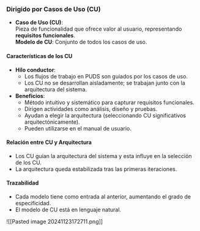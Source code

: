 
### Dirigido por Casos de Uso (CU)
- **Caso de Uso (CU)**:  
  Pieza de funcionalidad que ofrece valor al usuario, representando **requisitos funcionales**.  
  **Modelo de CU**: Conjunto de todos los casos de uso.

#### Características de los CU
- **Hilo conductor**:
  - Los flujos de trabajo en PUDS son guiados por los casos de uso.
  - Los CU no se desarrollan aisladamente; se trabajan junto con la arquitectura del sistema.
- **Beneficios**:
  - Método intuitivo y sistemático para capturar requisitos funcionales.
  - Dirigen actividades como análisis, diseño y pruebas.
  - Ayudan a elegir la arquitectura (seleccionando CU significativos arquitectónicamente).
  - Pueden utilizarse en el manual de usuario.

#### Relación entre CU y Arquitectura
- Los CU guían la arquitectura del sistema y esta influye en la selección de los CU.
- La arquitectura queda estabilizada tras las primeras iteraciones.

#### Trazabilidad
- Cada modelo tiene como entrada al anterior, aumentando el grado de especificidad.
- El modelo de CU está en lenguaje natural.

![[Pasted image 20241123172711.png]]

